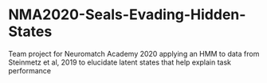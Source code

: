 # NMA2020-Seals-Evading-Hidden-States
Team project for Neuromatch Academy 2020 applying an HMM to data from Steinmetz et al, 2019 to elucidate latent states that help explain task performance
